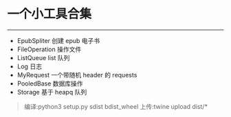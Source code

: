 # 一个小工具合集

---

- EpubSpliter 创建 epub 电子书
- FileOperation 操作文件
- ListQueue list 队列
- Log 日志
- MyRequest 一个带随机 header 的 requests
- PooledBase 数据库操作
- Storage 基于 heapq 队列

> 编译:python3 setup.py sdist bdist_wheel
> 上传:twine upload dist/\*
